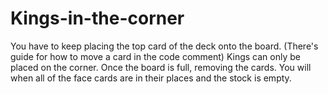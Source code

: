 # Kings-in-the-corner
You have to keep placing the top card of the deck onto the board. (There's guide for how to move a card in the code comment)
Kings can only be placed on the corner. Once the board is full, removing the cards. 
You will when all of the face cards are in their places and the stock is empty.
